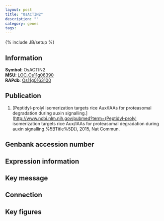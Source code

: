 ```yaml
---
layout: post
title: "OsACTIN2"
description: ""
category: genes
tags: 
---
```

{% include JB/setup %}

## Information
__Symbol__: OsACTIN2  
__MSU__: [LOC_Os11g06390](http://rice.plantbiology.msu.edu/cgi-bin/ORF_infopage.cgi?orf=LOC_Os11g06390)  
__RAPdb__: [Os11g0163100](http://rapdb.dna.affrc.go.jp/viewer/gbrowse_details/irgsp1?name=Os11g0163100)  

## Publication
1. [Peptidyl-prolyl isomerization targets rice Aux/IAAs for proteasomal degradation during auxin signalling.](http://www.ncbi.nlm.nih.gov/pubmed?term=(Peptidyl-prolyl isomerization targets rice Aux/IAAs for proteasomal degradation during auxin signalling.%5BTitle%5D)), 2015, Nat Commun.

## Genbank accession number

## Expression information

## Key message

## Connection

## Key figures


